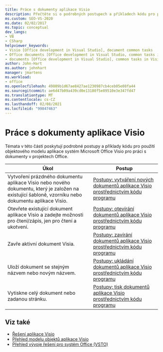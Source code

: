 ```yaml
---
title: Práce s dokumenty aplikace Visio
description: Přečtěte si o podrobných postupech a příkladech kódu pro použití objektového modelu Microsoft Visia pro práci s dokumenty v projektech Office.
ms.custom: SEO-VS-2020
ms.date: 02/02/2017
ms.topic: conceptual
dev_langs:
- VB
- CSharp
helpviewer_keywords:
- Visio [Office development in Visual Studio], document common tasks
- Office documents [Office development in Visual Studio, common tasks in Visio
- documents [Office development in Visual Studio], common tasks in Visio
author: John-Hart
ms.author: johnhart
manager: jmartens
ms.workload:
- office
ms.openlocfilehash: 49809b1d67ae8427ae1230987cb4ceb05e08fa44
ms.sourcegitcommit: ae6d47b09a439cd0e13180f5e89510e3e347fd47
ms.translationtype: MT
ms.contentlocale: cs-CZ
ms.lasthandoff: 02/08/2021
ms.locfileid: "99847463"
---
```

# <a name="work-with-visio-documents"></a>Práce s dokumenty aplikace Visio
  Témata v této části poskytují podrobné postupy a příklady kódu pro použití objektového modelu aplikace systém Microsoft Office Visio pro práci s dokumenty v projektech Office.

|Úkol|Postup|
|----------|---------------|
|Vytvoření prázdného dokumentu aplikace Visio nebo nového dokumentu, který je založen na existující šabloně, vzorníku nebo dokumentu aplikace Visio.|[Postupy: vytváření nových dokumentů aplikace Visio prostřednictvím kódu programu](../vsto/how-to-programmatically-create-new-visio-documents.md)|
|Otevřete existující dokument aplikace Visio a zadejte možnosti pro čtení/zápis, jen pro čtení a ukotvení.|[Postupy: otevírání dokumentů aplikace Visio prostřednictvím kódu programu](../vsto/how-to-programmatically-open-visio-documents.md)|
|Zavře aktivní dokument Visia.|[Postupy: zavírání dokumentů aplikace Visio prostřednictvím kódu programu](../vsto/how-to-programmatically-close-visio-documents.md)|
|Uloží dokument se stejným názvem nebo novým názvem.|[Postupy: ukládání dokumentů aplikace Visio prostřednictvím kódu programu](../vsto/how-to-programmatically-save-visio-documents.md)|
|Vytiskne celý dokument nebo zadanou stránku.|[Postupy: tisk dokumentů aplikace Visio prostřednictvím kódu programu](../vsto/how-to-programmatically-print-visio-documents.md)|

## <a name="see-also"></a>Viz také
- [Řešení aplikace Visio](../vsto/visio-solutions.md)
- [Přehled modelu objektů aplikace Visio](../vsto/visio-object-model-overview.md)
- [Přehled vývoje řešení pro systém Office &#40;VSTO&#41;](../vsto/office-solutions-development-overview-vsto.md)
